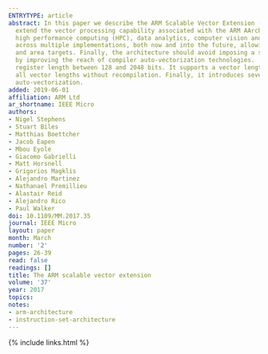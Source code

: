 ```yaml
---
ENTRYTYPE: article
abstract: In this paper we describe the ARM Scalable Vector Extension (SVE). Several goals guided the design of the architecture. First was the need to
  extend the vector processing capability associated with the ARM AArch64 execution state to better address the compute requirements in domains such as
  high performance computing (HPC), data analytics, computer vision and machine learning. Second was the desire to introduce an extension that can scale
  across multiple implementations, both now and into the future, allowing CPU designers to choose the vector length most suitable for their power, performance
  and area targets. Finally, the architecture should avoid imposing a software development cost as the vector length changes and where possible reduce it
  by improving the reach of compiler auto-vectorization technologies.  We believe SVE achieves these goals. It allows implementations to choose a vector
  register length between 128 and 2048 bits. It supports a vector length agnostic programming model which allows code to run and scale automatically across
  all vector lengths without recompilation. Finally, it introduces several innovative features that begin to overcome some of the traditional barriers to
  auto-vectorization.
added: 2019-06-01
affiliation: ARM Ltd
ar_shortname: IEEE Micro
authors:
- Nigel Stephens
- Stuart Biles
- Matthias Boettcher
- Jacob Eapen
- Mbou Eyole
- Giacomo Gabrielli
- Matt Horsnell
- Grigorios Magklis
- Alejandro Martinez
- Nathanael Premillieu
- Alastair Reid
- Alejandro Rico
- Paul Walker
doi: 10.1109/MM.2017.35
journal: IEEE Micro
layout: paper
month: March
number: '2'
pages: 26-39
read: false
readings: []
title: The ARM scalable vector extension
volume: '37'
year: 2017
topics:
notes:
- arm-architecture
- instruction-set-architecture
---
```


{% include links.html %}
